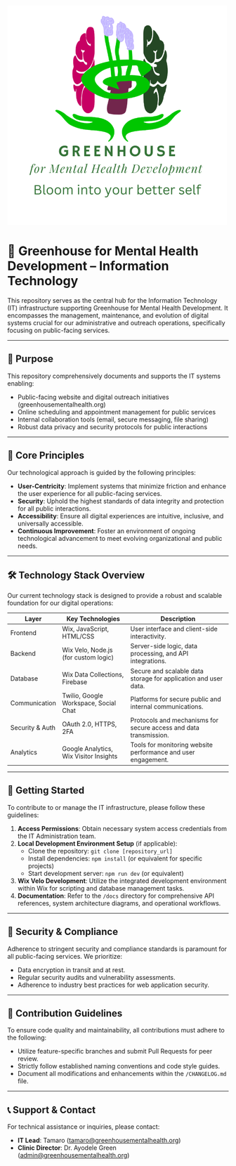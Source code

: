 ![Greenhouse Mental Health Logo](docs/images/Greenhouse_Logo.png)

# 🌿 Greenhouse for Mental Health Development – Information Technology

This repository serves as the central hub for the Information Technology (IT) infrastructure supporting Greenhouse for Mental Health Development. It encompasses the management, maintenance, and evolution of digital systems crucial for our administrative and outreach operations, specifically focusing on public-facing services.

---

## 📌 Purpose

This repository comprehensively documents and supports the IT systems enabling:
- Public-facing website and digital outreach initiatives (greenhousementalhealth.org)
- Online scheduling and appointment management for public services
- Internal collaboration tools (email, secure messaging, file sharing)
- Robust data privacy and security protocols for public interactions

---

## 🧠 Core Principles

Our technological approach is guided by the following principles:
- **User-Centricity**: Implement systems that minimize friction and enhance the user experience for all public-facing services.
- **Security**: Uphold the highest standards of data integrity and protection for all public interactions.
- **Accessibility**: Ensure all digital experiences are intuitive, inclusive, and universally accessible.
- **Continuous Improvement**: Foster an environment of ongoing technological advancement to meet evolving organizational and public needs.

---

## 🛠️ Technology Stack Overview

Our current technology stack is designed to provide a robust and scalable foundation for our digital operations:

| Layer              | Key Technologies                     | Description                                                              |
|--------------------|--------------------------------------|--------------------------------------------------------------------------|
| Frontend           | Wix, JavaScript, HTML/CSS            | User interface and client-side interactivity.                            |
| Backend            | Wix Velo, Node.js (for custom logic) | Server-side logic, data processing, and API integrations.                |
| Database           | Wix Data Collections, Firebase       | Secure and scalable data storage for application and user data.          |
| Communication      | Twilio, Google Workspace, Social Chat| Platforms for secure public and internal communications.                 |
| Security & Auth    | OAuth 2.0, HTTPS, 2FA                | Protocols and mechanisms for secure access and data transmission.        |
| Analytics          | Google Analytics, Wix Visitor Insights| Tools for monitoring website performance and user engagement.            |

---

## 🚀 Getting Started

To contribute to or manage the IT infrastructure, please follow these guidelines:

1.  **Access Permissions**: Obtain necessary system access credentials from the IT Administration team.
2.  **Local Development Environment Setup** (if applicable):
    *   Clone the repository: `git clone [repository_url]`
    *   Install dependencies: `npm install` (or equivalent for specific projects)
    *   Start development server: `npm run dev` (or equivalent)
3.  **Wix Velo Development**: Utilize the integrated development environment within Wix for scripting and database management tasks.
4.  **Documentation**: Refer to the `/docs` directory for comprehensive API references, system architecture diagrams, and operational workflows.

---

## 🔐 Security & Compliance

Adherence to stringent security and compliance standards is paramount for all public-facing services. We prioritize:
- Data encryption in transit and at rest.
- Regular security audits and vulnerability assessments.
- Adherence to industry best practices for web application security.

---

## 🧩 Contribution Guidelines

To ensure code quality and maintainability, all contributions must adhere to the following:

-   Utilize feature-specific branches and submit Pull Requests for peer review.
-   Strictly follow established naming conventions and code style guides.
-   Document all modifications and enhancements within the `/CHANGELOG.md` file.

---

## 📞 Support & Contact

For technical assistance or inquiries, please contact:

-   **IT Lead**: Tamaro (tamaro@greenhousementalhealth.org)
-   **Clinic Director**: Dr. Ayodele Green (admin@greenhousementalhealth.org)

